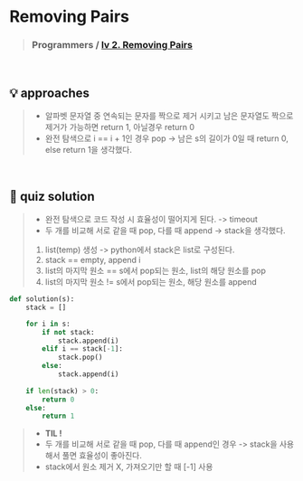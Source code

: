 # Removing Pairs

> ### Programmers / <a href = https://school.programmers.co.kr/learn/courses/30/lessons/12973>lv 2. Removing Pairs </a>

<br>

## 💡 approaches
> - 알파벳 문자열 중 연속되는 문자를 짝으로 제거 시키고 남은 문자열도 짝으로 제거가 가능하면 return 1, 아닐경우 return 0
> - 완전 탐색으로 i == i + 1인 경우 pop -> 남은 s의 길이가 0일 때 return 0, else return 1을 생각했다. 

<br>

## 🔑 quiz solution

> - 완전 탐색으로 코드 작성 시 효율성이 떨어지게 된다. -> timeout
> - 두 개를 비교해 서로 같을 때 pop, 다를 때 append -> stack을 생각했다. 
>  1. list(temp) 생성 -> python에서 stack은 list로 구성된다. 
>  2. stack == empty, append i 
>  3. list의 마지막 원소 == s에서 pop되는 원소, list의 해당 원소를 pop
>  4. list의 마지막 원소 != s에서 pop되는 원소, 해당 원소를 append

```py
def solution(s):
    stack = [] 

    for i in s:
        if not stack: 
            stack.append(i)
        elif i == stack[-1]: 
            stack.pop()
        else: 
            stack.append(i)
    
    if len(stack) > 0: 
        return 0
    else:
        return 1
```

> - <strong> TIL ! </strong>
> - 두 개를 비교해 서로 같을 때 pop, 다를 때 append인 경우 -> stack을 사용해서 풀면 효율성이 좋아진다. 
> - stack에서 원소 제거 X, 가져오기만 할 때 [-1] 사용 